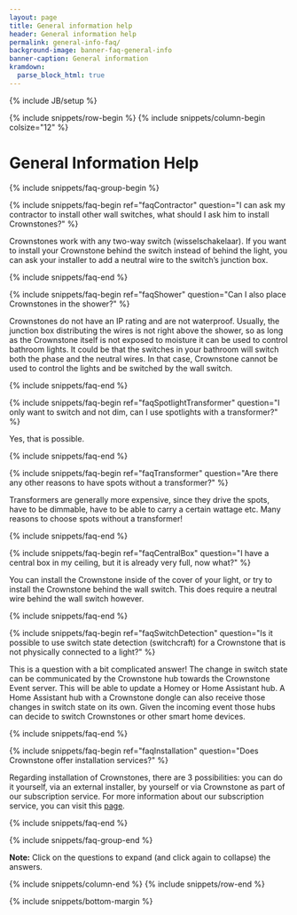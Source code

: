 ```yaml
---
layout: page
title: General information help
header: General information help
permalink: general-info-faq/
background-image: banner-faq-general-info
banner-caption: General information
kramdown: 
  parse_block_html: true
---
```

{% include JB/setup %}

{% include snippets/row-begin %}
{% include snippets/column-begin colsize="12" %}

# General Information Help

{% include snippets/faq-group-begin %}


{% include snippets/faq-begin ref="faqContractor" question="I can ask my contractor to install other wall switches, what should I ask him to install Crownstones?" %}

Crownstones work with any two-way switch (wisselschakelaar). If you want to install your Crownstone behind the switch instead of behind the light, you can ask your installer to add a neutral wire to the switch’s junction box.

{% include snippets/faq-end %}



{% include snippets/faq-begin ref="faqShower" question="Can I also place Crownstones in the shower?" %}

Crownstones do not have an IP rating and are not waterproof. Usually, the junction box distributing the wires is not right above the shower, so as long as the Crownstone itself is not exposed to moisture it can be used to control bathroom lights. It could be that the switches in your bathroom will switch both the phase and the neutral wires. In that case, Crownstone cannot be used to control the lights and be switched by the wall switch.

{% include snippets/faq-end %}



{% include snippets/faq-begin ref="faqSpotlightTransformer" question="I only want to switch and not dim, can I use spotlights with a transformer?" %}

Yes, that is possible.

{% include snippets/faq-end %}



{% include snippets/faq-begin ref="faqTransformer" question="Are there any other reasons to have spots without a transformer?" %}

Transformers are generally more expensive, since they drive the spots, have to be dimmable, have to be able to carry a certain wattage etc. Many reasons to choose spots without a transformer!

{% include snippets/faq-end %}



{% include snippets/faq-begin ref="faqCentralBox" question="I have a central box in my ceiling, but it is already very full, now what?" %}

You can install the Crownstone inside of the cover of your light, or try to install the Crownstone behind the wall switch. This does require a neutral wire behind the wall switch however.

{% include snippets/faq-end %}



{% include snippets/faq-begin ref="faqSwitchDetection" question="Is it possible to use switch state detection (switchcraft) for a Crownstone that is not physically connected to a light?" %}

This is a question with a bit complicated answer! The change in switch state can be communicated by the Crownstone hub towards the Crownstone Event server. This will be able to update a Homey or Home Assistant hub. A Home Assistant hub with a Crownstone dongle can also receive those changes in switch state on its own. Given the incoming event those hubs can decide to switch Crownstones or other smart home devices.

{% include snippets/faq-end %}



{% include snippets/faq-begin ref="faqInstallation" question="Does Crownstone offer installation services?" %}

Regarding installation of Crownstones, there are 3 possibilities: you can do it yourself, via an external installer, by yourself or via Crownstone as part of our subscription service. For more information about our subscription service, you can visit this [page](https://subscribe.crownstone.rocks/welcome).

{% include snippets/faq-end %}



{% include snippets/faq-group-end %}



**Note:** Click on the questions to expand (and click again to collapse) the answers.

{% include snippets/column-end %}
{% include snippets/row-end %}


{% include snippets/bottom-margin %}

<script>
window.onload = function() {
    var hash = window.location.hash; 
    if(hash !== " ") {
        var id = hash.substr(1);
        document.getElementById(id.concat('+')).classList.add("show");
        document.getElementById(id).scrollIntoView();
    }
};

function updateHash(new_hash){
    var hash = "#" + new_hash.slice(0, -1);
    window.history.pushState("", "", hash);
}
</script>
